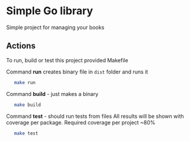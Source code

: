 # Simple Go library 

Simple project for managing your books


## Actions

To run, build or test this project provided Makefile

Command **run** creates binary file in `dist` folder and runs it
 ```bash
    make run
 ```

Command **build** - just makes a binary
 ```bash
    make build
 ```

Command **test** - should run tests from files
All results will be shown with coverage per package. Required coverage per project ~80%
 ```bash
    make test
 ```